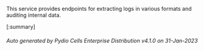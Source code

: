 






This service provides endpoints for extracting logs in various formats and auditing internal data.

[:summary]

###### Auto generated by Pydio Cells Enterprise Distribution v4.1.0 on 31-Jan-2023
